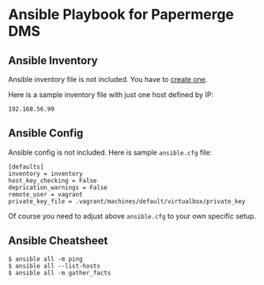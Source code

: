 # Ansible Playbook for Papermerge DMS


## Ansible Inventory

Ansible inventory file is not included. You have to [create one](https://docs.ansible.com/ansible/latest/inventory_guide/intro_inventory.html).

Here is a sample inventory file with just one host defined by IP:

```
192.168.56.99
```


## Ansible Config

Ansible config is not included. Here is sample ``ansible.cfg`` file:

```
[defaults]
inventory = inventory
host_key_checking = False
deprication_warnings = False
remote_user = vagrant
private_key_file = .vagrant/machines/default/virtualbox/private_key
```

Of course you need to adjust above ``ansible.cfg`` to your own specific setup.

## Ansible Cheatsheet

```
$ ansible all -m ping
$ ansible all --list-hosts
$ ansible all -m gather_facts
```
